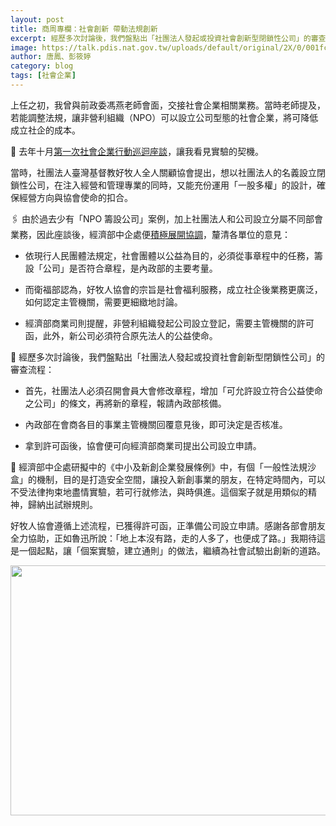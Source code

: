 ```yaml
---
layout: post
title: 商周專欄：社會創新 帶動法規創新
excerpt: 經歷多次討論後，我們盤點出「社團法人發起或投資社會創新型閉鎖性公司」的審查流程。
image: https://talk.pdis.nat.gov.tw/uploads/default/original/2X/0/001fc8eadae68d58b8ae817a22ac819d9bd89df3.jpg
author: 唐鳳、彭筱婷
category: blog
tags: [社會企業]
---
```


上任之初，我曾與前政委馮燕老師會面，交接社會企業相關業務。當時老師提及，若能調整法規，讓非營利組織（NPO）可以設立公司型態的社會企業，將可降低成立社企的成本。

🌱 去年十月[第一次社會企業行動巡迴座談](https://sayit.pdis.nat.gov.tw/2017-10-31-%E7%A4%BE%E6%9C%83%E4%BC%81%E6%A5%AD%E7%AC%AC%E4%B8%80%E6%AC%A1%E5%B7%A1%E8%BF%B4%E6%9C%83%E8%AD%B0#s110683)，讓我看見實驗的契機。

當時，社團法人臺灣基督教好牧人全人關顧協會提出，想以社團法人的名義設立閉鎖性公司，在注入經營和管理專業的同時，又能充份運用「一股多權」的設計，確保經營方向與協會使命的扣合。

🖇 由於過去少有「NPO 籌設公司」案例，加上社團法人和公司設立分屬不同部會業務，因此座談後，經濟部中企處便[積極展開協調](https://sayit.pdis.nat.gov.tw/2018-01-05-%E7%A4%BE%E5%9C%98%E6%B3%95%E4%BA%BA%E7%99%BC%E8%B5%B7%E6%88%96%E6%8A%95%E8%B3%87%E7%A4%BE%E6%9C%83%E5%89%B5%E6%96%B0%E5%9E%8B%E9%96%89%E9%8E%96%E6%80%A7%E5%85%AC%E5%8F%B8%E5%AF%A9%E6%A0%B8%E6%A9%9F%E5%88%B6%E8%A6%8F%E7%95%AB%E5%8D%94%E8%AA%BF%E6%9C%83)，釐清各單位的意見：

* 依現行人民團體法規定，社會團體以公益為目的，必須從事章程中的任務，籌設「公司」是否符合章程，是內政部的主要考量。

* 而衛福部認為，好牧人協會的宗旨是社會福利服務，成立社企後業務更廣泛，如何認定主管機關，需要更細緻地討論。

* 經濟部商業司則提醒，非營利組織發起公司設立登記，需要主管機關的許可函，此外，新公司必須符合原先法人的公益使命。

📇 經歷多次討論後，我們盤點出「社團法人發起或投資社會創新型閉鎖性公司」的審查流程：

* 首先，社團法人必須召開會員大會修改章程，增加「可允許設立符合公益使命之公司」的條文，再將新的章程，報請內政部核備。

* 內政部在會商各目的事業主管機關回覆意見後，即可決定是否核准。

* 拿到許可函後，協會便可向經濟部商業司提出公司設立申請。

🚥 經濟部中企處研擬中的《中小及新創企業發展條例》中，有個「一般性法規沙盒」的機制，目的是打造安全空間，讓投入新創事業的朋友，在特定時間內，可以不受法律拘束地盡情實驗，若可行就修法，與時俱進。這個案子就是用類似的精神，歸納出試辦規則。

好牧人協會遵循上述流程，已獲得許可函，正準備公司設立申請。感謝各部會朋友全力協助，正如魯迅所說：「地上本沒有路，走的人多了，也便成了路。」我期待這是一個起點，讓「個案實驗，建立通則」的做法，繼續為社會試驗出創新的道路。

<center><img src="https://talk.pdis.nat.gov.tw/uploads/default/original/2X/0/001fc8eadae68d58b8ae817a22ac819d9bd89df3.jpg" width="600" height="400"></center>
